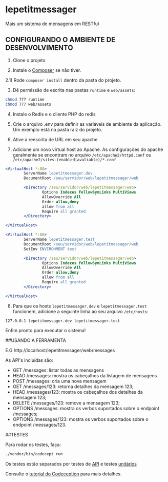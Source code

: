 # lepetitmessager

Mais um sistema de mensagens em RESTful

## CONFIGURANDO O AMBIENTE DE DESENVOLVIMENTO

1) Clone o projeto

2) Instale o [Composer](http://getcomposer.org/) se não tiver.

2.1) Rode `composer install` dentro da pasta do projeto.

3) Dê permissão de escrita nas pastas `runtime` e `web/assets`:

```bash
chmod 777 runtime
chmod 777 web/assets
```

4) Instale o Redis e o cliente PHP do redis

5) Crie o arquivo .env para definir as variáveis de ambiente da aplicação. Um exemplo está na pasta raiz do projeto.

6) Ative a reescrita de URL em seu apache

7) Adicione um novo virtual host ao Apache. As configurações do apache geralmente se encontram no arquivo `/etc/apache2/httpd.conf` ou `/etc/apache2/sites-(enabled|avaliable)/*.conf`

```apache
<VirtualHost *:80>
        ServerName lepetitmessager.dev
        DocumentRoot /seu/servidor/web/lepetitmessager/web

        <Directory /seu/servidor/web/lepetitmessager/web>
                Options Indexes FollowSymLinks MultiViews
                AllowOverride All
                Order allow,deny
                allow from all
                Require all granted
        </Directory>

</VirtualHost>

<VirtualHost *:80>
        ServerName lepetitmessager.test
        DocumentRoot /seu/servidor/web/lepetitmessager/web
        SetEnv ENVIRONMENT test

        <Directory /seu/servidor/web/lepetitmessager/web>
                Options Indexes FollowSymLinks MultiViews
                AllowOverride All
                Order allow,deny
                allow from all
                Require all granted
        </Directory>

</VirtualHost>
```

8) Para que os hosts `lepetitmessager.dev` e `lepetitmessager.test` funcionem, adicione a seguinte linha ao seu
arquivo `/etc/hosts`:

```
127.0.0.1 lepetitmessager.dev lepetitmessager.test
```

Enfim pronto para executar o sistema!

##USANDO A FERRAMENTA

E.G http://localhost/lepetitmessager/web/messages

As API's incluídas são:

- GET /messages: listar todas as mensagens
- HEAD /messages: mostra os cabeçalhos da listagem de mensagens
- POST /messages: cria uma nova mensagem
- GET /messages/123: retorna detalhes da mensagem 123;
- HEAD /messages/123: mostra os cabeçalhos dos detalhes da mensagem 123;
- DELETE /messages/123: remove a mensagem 123;
- OPTIONS /messages: mostra os verbos suportados sobre o endpoint /messages;
- OPTIONS /messages/123: mostra os verbos suportados sobre o endpoint /messages/123.

##TESTES

Para rodar os testes, faça:
```bash
./vendor/bin/codecept run
```

Os testes estão separados por testes de [API](https://github.com/jsopra/lepetitmessager/tree/master/tests/api/message) e testes [unitários](https://github.com/jsopra/lepetitmessager/tree/master/tests/unit/models)

Consulte o [tutorial do Codeception](http://codeception.com/docs/01-Introduction)
para mais detalhes.
